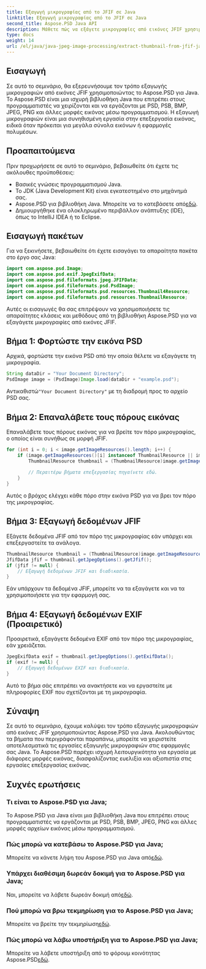 ```yaml
---
title: Εξαγωγή μικρογραφίας από το JFIF σε Java
linktitle: Εξαγωγή μικρογραφίας από το JFIF σε Java
second_title: Aspose.PSD Java API
description: Μάθετε πώς να εξάγετε μικρογραφίες από εικόνες JFIF χρησιμοποιώντας το Aspose.PSD για Java. Ολοκληρωμένο σεμινάριο με βήμα προς βήμα οδηγό και παραδείγματα κώδικα.
type: docs
weight: 14
url: /el/java/java-jpeg-image-processing/extract-thumbnail-from-jfif-java/
---
```

## Εισαγωγή
Σε αυτό το σεμινάριο, θα εξερευνήσουμε τον τρόπο εξαγωγής μικρογραφιών από εικόνες JFIF χρησιμοποιώντας το Aspose.PSD για Java. Το Aspose.PSD είναι μια ισχυρή βιβλιοθήκη Java που επιτρέπει στους προγραμματιστές να χειρίζονται και να εργάζονται με PSD, PSB, BMP, JPEG, PNG και άλλες μορφές εικόνας μέσω προγραμματισμού. Η εξαγωγή μικρογραφιών είναι μια συνηθισμένη εργασία στην επεξεργασία εικόνας, ειδικά όταν πρόκειται για μεγάλα σύνολα εικόνων ή εφαρμογές πολυμέσων.
## Προαπαιτούμενα
Πριν προχωρήσετε σε αυτό το σεμινάριο, βεβαιωθείτε ότι έχετε τις ακόλουθες προϋποθέσεις:
- Βασικές γνώσεις προγραμματισμού Java.
- Το JDK (Java Development Kit) είναι εγκατεστημένο στο μηχάνημά σας.
-  Aspose.PSD για βιβλιοθήκη Java. Μπορείτε να το κατεβάσετε από[εδώ](https://releases.aspose.com/psd/java/).
- Δημιουργήθηκε ένα ολοκληρωμένο περιβάλλον ανάπτυξης (IDE), όπως το IntelliJ IDEA ή το Eclipse.
## Εισαγωγή πακέτων
Για να ξεκινήσετε, βεβαιωθείτε ότι έχετε εισαγάγει τα απαραίτητα πακέτα στο έργο σας Java:
```java
import com.aspose.psd.Image;
import com.aspose.psd.exif.JpegExifData;
import com.aspose.psd.fileformats.jpeg.JFIFData;
import com.aspose.psd.fileformats.psd.PsdImage;
import com.aspose.psd.fileformats.psd.resources.Thumbnail4Resource;
import com.aspose.psd.fileformats.psd.resources.ThumbnailResource;
```
Αυτές οι εισαγωγές θα σας επιτρέψουν να χρησιμοποιήσετε τις απαραίτητες κλάσεις και μεθόδους από τη βιβλιοθήκη Aspose.PSD για να εξαγάγετε μικρογραφίες από εικόνες JFIF.
## Βήμα 1: Φορτώστε την εικόνα PSD
Αρχικά, φορτώστε την εικόνα PSD από την οποία θέλετε να εξαγάγετε τη μικρογραφία.
```java
String dataDir = "Your Document Directory";
PsdImage image = (PsdImage)Image.load(dataDir + "example.psd");
```
 Αντικαθιστώ`"Your Document Directory"` με τη διαδρομή προς το αρχείο PSD σας.
## Βήμα 2: Επαναλάβετε τους πόρους εικόνας
Επαναλάβετε τους πόρους εικόνας για να βρείτε τον πόρο μικρογραφίας, ο οποίος είναι συνήθως σε μορφή JFIF.
```java
for (int i = 0; i < image.getImageResources().length; i++) {
    if (image.getImageResources()[i] instanceof ThumbnailResource || image.getImageResources()[i] instanceof Thumbnail4Resource) {
        ThumbnailResource thumbnail = (ThumbnailResource)image.getImageResources()[i];
        
        // Περαιτέρω βήματα επεξεργασίας πηγαίνετε εδώ.
    }
}
```
Αυτός ο βρόχος ελέγχει κάθε πόρο στην εικόνα PSD για να βρει τον πόρο της μικρογραφίας.
## Βήμα 3: Εξαγωγή δεδομένων JFIF
Εξάγετε δεδομένα JFIF από τον πόρο της μικρογραφίας εάν υπάρχει και επεξεργαστείτε τα ανάλογα.
```java
ThumbnailResource thumbnail = (ThumbnailResource)image.getImageResources()[i];
JfifData jfif = thumbnail.getJpegOptions().getJfif();
if (jfif != null) {
    // Εξαγωγή δεδομένων JFIF και διαδικασία.
}
```
Εάν υπάρχουν τα δεδομένα JFIF, μπορείτε να τα εξαγάγετε και να τα χρησιμοποιήσετε για την εφαρμογή σας.
## Βήμα 4: Εξαγωγή δεδομένων EXIF (Προαιρετικό)
Προαιρετικά, εξαγάγετε δεδομένα EXIF από τον πόρο της μικρογραφίας, εάν χρειάζεται.
```java
JpegExifData exif = thumbnail.getJpegOptions().getExifData();
if (exif != null) {
    // Εξαγωγή δεδομένων EXIF και διαδικασία.
}
```
Αυτό το βήμα σάς επιτρέπει να ανακτήσετε και να εργαστείτε με πληροφορίες EXIF που σχετίζονται με τη μικρογραφία.

## Σύναψη
Σε αυτό το σεμινάριο, έχουμε καλύψει τον τρόπο εξαγωγής μικρογραφιών από εικόνες JFIF χρησιμοποιώντας Aspose.PSD για Java. Ακολουθώντας τα βήματα που περιγράφονται παραπάνω, μπορείτε να χειριστείτε αποτελεσματικά τις εργασίες εξαγωγής μικρογραφιών στις εφαρμογές σας Java. Το Aspose.PSD παρέχει ισχυρή λειτουργικότητα για εργασία με διάφορες μορφές εικόνας, διασφαλίζοντας ευελιξία και αξιοπιστία στις εργασίες επεξεργασίας εικόνας.
## Συχνές ερωτήσεις
### Τι είναι το Aspose.PSD για Java;
Το Aspose.PSD για Java είναι μια βιβλιοθήκη Java που επιτρέπει στους προγραμματιστές να εργάζονται με PSD, PSB, BMP, JPEG, PNG και άλλες μορφές αρχείων εικόνας μέσω προγραμματισμού.
### Πώς μπορώ να κατεβάσω το Aspose.PSD για Java;
 Μπορείτε να κάνετε λήψη του Aspose.PSD για Java από[εδώ](https://releases.aspose.com/psd/java/).
### Υπάρχει διαθέσιμη δωρεάν δοκιμή για το Aspose.PSD για Java;
 Ναι, μπορείτε να λάβετε δωρεάν δοκιμή από[εδώ](https://releases.aspose.com/).
### Πού μπορώ να βρω τεκμηρίωση για το Aspose.PSD για Java;
 Μπορείτε να βρείτε την τεκμηρίωση[εδώ](https://reference.aspose.com/psd/java/).
### Πώς μπορώ να λάβω υποστήριξη για το Aspose.PSD για Java;
 Μπορείτε να λάβετε υποστήριξη από το φόρουμ κοινότητας Aspose.PSD[εδώ](https://forum.aspose.com/c/psd/34).